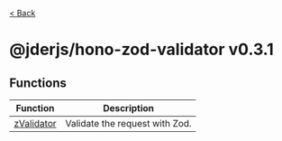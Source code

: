 [< Back](./../../README.md)

# @jderjs/hono-zod-validator v0.3.1

## Functions

| Function | Description |
| ------ | ------ |
| [zValidator](functions/zValidator.md) | Validate the request with Zod. |
